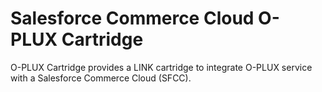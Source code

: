 # Salesforce Commerce Cloud O-PLUX Cartridge

O-PLUX Cartridge provides a LINK cartridge to integrate O-PLUX service with a Salesforce Commerce Cloud (SFCC).


